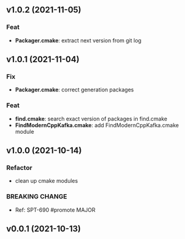 ## v1.0.2 (2021-11-05)

### Feat

- **Packager.cmake**: extract next version from git log

## v1.0.1 (2021-11-04)

### Fix

- **Packager.cmake**: correct generation packages

### Feat

- **find<library>.cmake**: search exact version of packages in find<module>.cmake
- **FindModernCppKafka.cmake**: add FindModernCppKafka.cmake module

## v1.0.0 (2021-10-14)

### Refactor

- clean up cmake modules

### BREAKING CHANGE

- Ref: SPT-690
#promote MAJOR

## v0.0.1 (2021-10-13)
